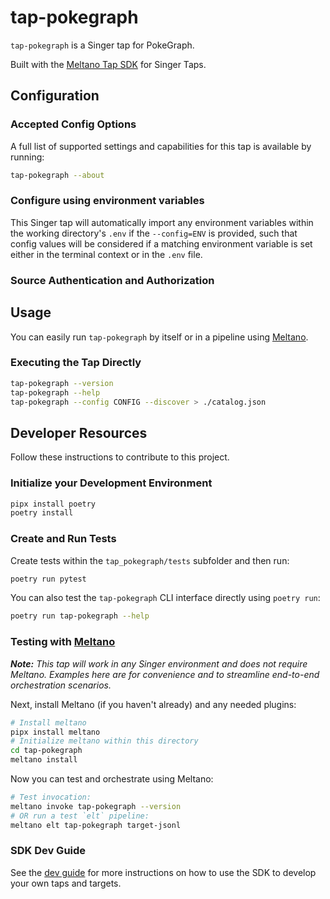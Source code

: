 # tap-pokegraph

`tap-pokegraph` is a Singer tap for PokeGraph.

Built with the [Meltano Tap SDK](https://sdk.meltano.com) for Singer Taps.

<!--

Developer TODO: Update the below as needed to correctly describe the install procedure. For instance, if you do not have a PyPi repo, or if you want users to directly install from your git repo, you can modify this step as appropriate.

## Installation

Install from PyPi:

```bash
pipx install tap-pokegraph
```

Install from GitHub:

```bash
pipx install git+https://github.com/ORG_NAME/tap-pokegraph.git@main
```

-->

## Configuration

### Accepted Config Options

<!--
Developer TODO: Provide a list of config options accepted by the tap.

This section can be created by copy-pasting the CLI output from:

```
tap-pokegraph --about --format=markdown
```
-->

A full list of supported settings and capabilities for this
tap is available by running:

```bash
tap-pokegraph --about
```

### Configure using environment variables

This Singer tap will automatically import any environment variables within the working directory's
`.env` if the `--config=ENV` is provided, such that config values will be considered if a matching
environment variable is set either in the terminal context or in the `.env` file.

### Source Authentication and Authorization

<!--
Developer TODO: If your tap requires special access on the source system, or any special authentication requirements, provide those here.
-->

## Usage

You can easily run `tap-pokegraph` by itself or in a pipeline using [Meltano](https://meltano.com/).

### Executing the Tap Directly

```bash
tap-pokegraph --version
tap-pokegraph --help
tap-pokegraph --config CONFIG --discover > ./catalog.json
```

## Developer Resources

Follow these instructions to contribute to this project.

### Initialize your Development Environment

```bash
pipx install poetry
poetry install
```

### Create and Run Tests

Create tests within the `tap_pokegraph/tests` subfolder and
  then run:

```bash
poetry run pytest
```

You can also test the `tap-pokegraph` CLI interface directly using `poetry run`:

```bash
poetry run tap-pokegraph --help
```

### Testing with [Meltano](https://www.meltano.com)

_**Note:** This tap will work in any Singer environment and does not require Meltano.
Examples here are for convenience and to streamline end-to-end orchestration scenarios._

<!--
Developer TODO:
Your project comes with a custom `meltano.yml` project file already created. Open the `meltano.yml` and follow any "TODO" items listed in
the file.
-->

Next, install Meltano (if you haven't already) and any needed plugins:

```bash
# Install meltano
pipx install meltano
# Initialize meltano within this directory
cd tap-pokegraph
meltano install
```

Now you can test and orchestrate using Meltano:

```bash
# Test invocation:
meltano invoke tap-pokegraph --version
# OR run a test `elt` pipeline:
meltano elt tap-pokegraph target-jsonl
```

### SDK Dev Guide

See the [dev guide](https://sdk.meltano.com/en/latest/dev_guide.html) for more instructions on how to use the SDK to
develop your own taps and targets.
